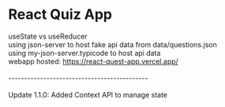 # React Quiz App

useState vs useReducer<br>
using json-server to host fake api data from data/questions.json<br>
using my-json-server.typicode to host api data<br>
webapp hosted: https://react-quest-app.vercel.app/
<br><br>--------------------------------------------<br><br>
Update 1.1.0: Added Context API to manage state
